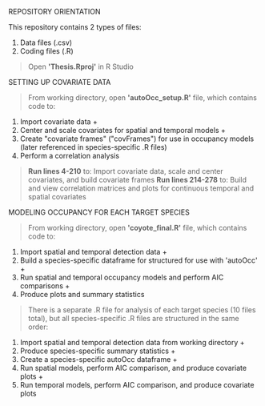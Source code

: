 REPOSITORY ORIENTATION

This repository contains 2 types of files:
   1. Data files (.csv)
   2. Coding files (.R)

> Open **'Thesis.Rproj'** in R Studio

SETTING UP COVARIATE DATA 
> From working directory, open **'autoOcc_setup.R'** file, which contains code to:
  1. Import covariate data +
  2. Center and scale covariates for spatial and temporal models +
  3. Create "covariate frames" ("covFrames") for use in occupancy models (later referenced in species-specific .R files)
  4. Perform a correlation analysis
> **Run lines 4-210** to: Import covariate data, scale and center covariates, and build covariate frames
> **Run lines 214-278** to: Build and view correlation matrices and plots for continuous temporal and spatial covariates

MODELING OCCUPANCY FOR EACH TARGET SPECIES
> From working directory, open **'coyote_final.R'** file, which contains code to:
  1. Import spatial and temporal detection data + 
  2. Build a species-specific dataframe for structured for use with 'autoOcc' +  
  3. Run spatial and temporal occupancy models and perform AIC comparisons + 
  4. Produce plots and summary statistics
> There is a separate .R file for analysis of each target species (10 files total), but all species-specific .R files are structured in the same order: 
  1. Import spatial and temporal detection data from working directory  + 
  2. Produce species-specific summary statistics +
  3. Create a species-specific autoOcc dataframe + 
  4. Run spatial models, perform AIC comparison, and produce covariate plots +  
  5. Run temporal models, perform AIC comparison, and produce covariate plots
